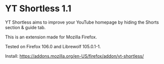 # YT Shortless 1.1

YT Shortless aims to improve your YouTube homepage by hiding the Shorts section & guide tab. 

This is an extension made for Mozilla Firefox.

Tested on Firefox 106.0 and Librewolf 105.0.1-1.

Install:
https://addons.mozilla.org/en-US/firefox/addon/yt-shortless/
